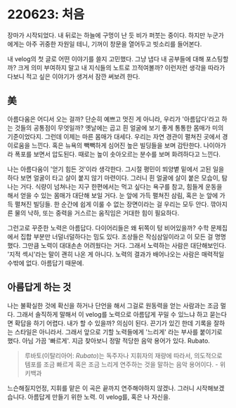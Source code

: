 # 220623: 처음

장마가 시작되었다. 내 뒤로는 하늘에 구멍이 난 듯 비가 퍼붓는 중이다. 하지만 누군가에게는 아주 귀중한 자원일 테니, 기꺼이 창문을 열어두고 빗소리를 들어본다.

내 velog의 첫 글로 어떤 이야기를 쓸지 고민했다. 그냥 냅다 내 공부들에 대해 포스팅할까? 크게 의미 부여하지 말고 내 지식들의 노트로 끄적여볼까? 이런저런 생각을 따라가다보니 적고 싶은 이야기가 생겨서 잠깐 써보려 한다.



## 美

아름다움은 어디서 오는 걸까? 단순히 예쁘고 멋진 게 아니라, 우리가 '아름답다'라고 하는 것들의 공통점이 무엇일까? 옛날에는 곱고 흰 얼굴에 보기 좋게 통통한 몸매가 미의 기준이었다지. 그런데 이제는 마른 몸매가 대세다. 우리는 자연 경관이 펼쳐진 곳에서 경이로움을 느낀다. 혹은 뉴욕의 빽빽하게 심어진 높은 빌딩들을 보며 감탄한다. 나이아가라 폭포를 보면서 압도된다. 때로는 높이 솟아오르는 분수를 보며 화려하다고 느낀다.

나는 아름다움이 '얻기 힘든 것'이라 생각한다. 그시절 평민이 뙤양볕 밑에서 고된 일을 하다 보면 얼굴이 타고 살이 붙지 않기 마련이다. 그러니 흰 얼굴에 살이 붙은 모습이, 탐나는 거다. 식량이 넘쳐나는 지구 한편에서는 먹고 싶다는 욕구를 참고, 힘들게 운동을 해서 얻을 수 있는 몸매가 대단해 보일 거다. 눈 앞에 가득 펼쳐진 삼림, 혹은 눈 앞에 가득 펼쳐진 빌딩들. 한 순간에 쉽게 이룰 수 없는 장면이라는 걸 우리는 모두 안다. 깎아지른 물의 낙하, 또는 중력을 거스르는 움직임은 거대한 힘이 필요하다.

그런고로 꾸준한 노력은 아름답다. 다이어리들은 왜 뒤쪽이 텅 비어있을까? 수학 문제집에서 집합 부분만 너덜너덜하다는 밈도 있다. 조상들은 작심삼일이라고 이 모든 걸 명명했다. 그만큼 노력이 대대손손 어려웠다는 거다. 그래서 노력하는 사람은 대단해보인다. '지적 섹시'라는 말이 괜히 나온 게 아니다. 노력의 결과가 배어나오는 사람은 매력적일 수밖에 없다. 아름답기 때문에.



## 아름답게 하는 것

나는 불확실한 것에 확신을 하거나 단언을 해서 그걸로 원동력을 얻는 사람과는 조금 멀다. 그래서 솔직하게 말해서 이 velog를 노력으로 아름답게 꾸밀 수 있느냐 하고 묻는다면 확답을 하기 어렵다. 내가 할 수 있을까? 의심이 된다. 끈기가 있긴 한데 기록을 잘하는 스타일은 아니라서. 그래서 앞으로 기할 노력들에게 '느리게' 라는 부사를 붙이기로 했다. 아님 가끔 '빠르게'. 지금 찾아보니 정말 적당한 음악 용어가 있다. Rubato. 

> 루바토(이탈리아어: *Rubato*)는 독주자나 지휘자의 재량에 따라서, 의도적으로 템포를 조금 빠르게 혹은 조금 느리게 연주하는 것을 말하는 음악 용어이다. - 위키백과

느슨해질지언정, 지휘를 맡은 이 곡은 끝까지 연주해야하지 않겠나. 그러니 시작해보겠습니다. 아름답게 만들기 위한 노력. 이 velog를, 혹은 나 자신을.